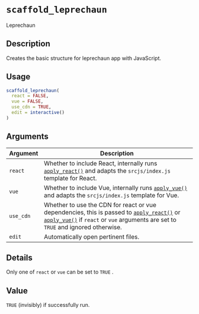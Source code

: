 # `scaffold_leprechaun`

Leprechaun


## Description

Creates the basic structure for leprechaun app with JavaScript.


## Usage

```r
scaffold_leprechaun(
  react = FALSE,
  vue = FALSE,
  use_cdn = TRUE,
  edit = interactive()
)
```


## Arguments

Argument      |Description
------------- |----------------
`react`     |     Whether to include React, internally runs [`apply_react()`](#applyreact())  and adapts the `srcjs/index.js` template for React.
`vue`     |     Whether to include Vue, internally runs [`apply_vue()`](#applyvue()) and adapts the `srcjs/index.js` template for Vue.
`use_cdn`     |     Whether to use the CDN for react or vue dependencies, this is passed to [`apply_react()`](#applyreact()) or [`apply_vue()`](#applyvue()) if `react` or `vue` arguments are set to `TRUE` and ignored otherwise.
`edit`     |     Automatically open pertinent files.


## Details

Only one of `react` or `vue` can be set to `TRUE` .


## Value

`TRUE` (invisibly) if successfully run.


